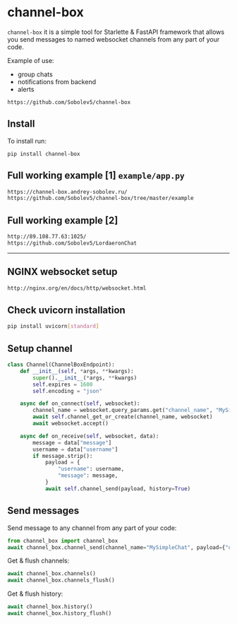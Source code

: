 # channel-box
`channel-box` it is a simple tool for Starlette & FastAPI framework that allows you send messages to named websocket channels from any part of your code.

Example of use:
- group chats
- notifications from backend
- alerts 


```no-highlight
https://github.com/Sobolev5/channel-box
```

## Install
To install run:
```no-highlight
pip install channel-box
```

## Full working example [1] `example/app.py`
```sh
https://channel-box.andrey-sobolev.ru/
https://github.com/Sobolev5/channel-box/tree/master/example
```

## Full working example [2]
```sh
http://89.108.77.63:1025/
https://github.com/Sobolev5/LordaeronChat  

```
  
___
   

## NGINX websocket setup
```sh
http://nginx.org/en/docs/http/websocket.html
```

## Check uvicorn installation
```sh
pip install uvicorn[standard]
```

## Setup channel 
```python
class Channel(ChannelBoxEndpoint):
    def __init__(self, *args, **kwargs):
        super().__init__(*args, **kwargs)
        self.expires = 1600
        self.encoding = "json"

    async def on_connect(self, websocket):
        channel_name = websocket.query_params.get("channel_name", "MySimpleChat")  # channel name */ws?channel_name=MySimpleChat
        await self.channel_get_or_create(channel_name, websocket) 
        await websocket.accept()

    async def on_receive(self, websocket, data):
        message = data["message"]
        username = data["username"]     
        if message.strip():
            payload = {
                "username": username,
                "message": message,
            }
            await self.channel_send(payload, history=True)
```

## Send messages 
Send message to any channel from any part of your code:
```python
from channel_box import channel_box
await channel_box.channel_send(channel_name="MySimpleChat", payload={"username": "Message HTTPEndpoint", "message": "hello from Message"}, history=True) 
```

Get & flush channels:
```python
await channel_box.channels() 
await channel_box.channels_flush()  
```

Get & flush history:
```python
await channel_box.history() 
await channel_box.history_flush()
```






